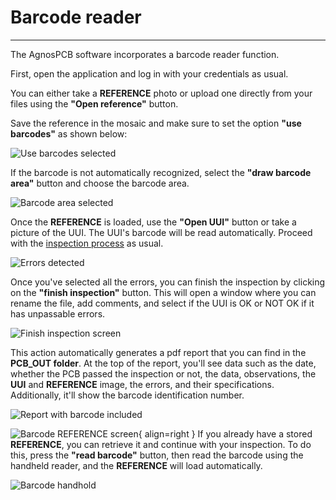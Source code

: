 # Barcode reader
___

The AgnosPCB software incorporates a barcode reader function.

First, open the application and log in with your credentials as usual.



You can either take a **REFERENCE** photo or upload one directly from your files using the **"Open reference"** button.

Save the reference in the mosaic and make sure to set the option **"use barcodes"** as shown below:

![Use barcodes selected](assets/use-barcodes.png)

If the barcode is not automatically recognized, select the **"draw barcode area"** button and choose the barcode area.

![Barcode area selected](assets/barcode-area.png)

Once the **REFERENCE** is loaded, use the **"Open UUI"** button or take a picture of the UUI. The UUI's barcode will be read automatically.
Proceed with the [inspection process](Inspection_workflow.md/#how-to-do-an-inspection) as usual. 

![Errors detected](assets/barcode-errors.png)

Once you've selected all the errors, you can finish the inspection by clicking on the **"finish inspection"** button. This will open a window where you can rename the file, add comments, and select if the UUI is OK or NOT OK if it has unpassable errors.

![Finish inspection screen](assets/finish-inspecttion-barcode.png)

This action automatically generates a pdf report that you can find in the **PCB_OUT folder**. At the top of the report, you'll see data such as the date, whether the PCB passed the inspection or not, the data, observations, the **UUI** and **REFERENCE** image, the errors, and their specifications. Additionally, it'll show the barcode identification number.

![Report with barcode included](assets/barcode-report.png)


![Barcode REFERENCE screen](assets/barcode-reference.png){ align=right }
If you already have a stored **REFERENCE**, you can retrieve it and continue with your inspection. To do this, press the **"read barcode"** button, then read the barcode using the handheld reader, and the **REFERENCE** will load automatically.


![Barcode handhold](assets/barcode-handhold.png)


